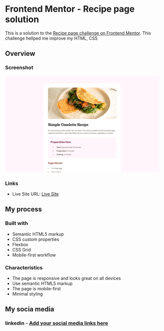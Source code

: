 # Frontend Mentor - Recipe page solution

This is a solution to the [Recipe page challenge on Frontend Mentor](https://www.frontendmentor.io/challenges/recipe-page-KiTsR8QQKm). This challenge hellped me improve my HTML, CSS

## Overview

### Screenshot

![](./screenshots/sh1.png)

### Links

- Live Site URL: [Live Site](https://Erik5CA.github.io/recipe-page/)

## My process

### Built with

- Semantic HTML5 markup
- CSS custom properties
- Flexbox
- CSS Grid
- Mobile-first workflow

### Characteristics

- The page is responsive and looks great on all devices
- Use semantic HTML5 markup
- The page is mobile-first
- Minimal styling

## My socia media

### linkedin - [Add your social media links here](https://www.linkedin.com/in/erik-castillo-b48b12239)
